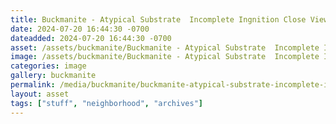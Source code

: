```yaml
---
title: Buckmanite - Atypical Substrate  Incomplete Ingnition Close View.jpeg
date: 2024-07-20 16:44:30 -0700
dateadded: 2024-07-20 16:44:30 -0700
asset: /assets/buckmanite/Buckmanite - Atypical Substrate  Incomplete Ingnition Close View.jpeg
image: /assets/buckmanite/Buckmanite - Atypical Substrate  Incomplete Ingnition Close View.jpeg
categories: image
gallery: buckmanite
permalink: /media/buckmanite/buckmanite-atypical-substrate-incomplete-ingnition-close-view-jpeg
layout: asset
tags: ["stuff", "neighborhood", "archives"]
--- 
```

